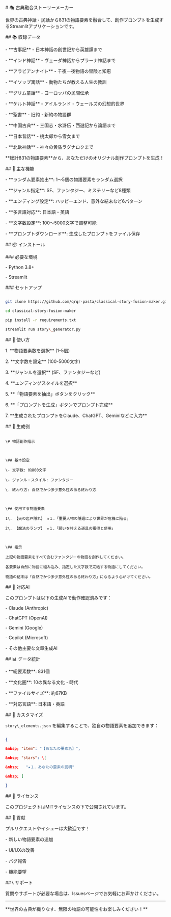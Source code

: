 \# 🎭 古典融合ストーリーメーカー



世界の古典神話・民話から831の物語要素を融合して、創作プロンプトを生成するStreamlitアプリケーションです。



\## 📚 収録データ



\- \*\*古事記\*\* - 日本神話の創世記から英雄譚まで

\- \*\*インド神話\*\* - ヴェーダ神話からプラーナ神話まで

\- \*\*アラビアンナイト\*\* - 千夜一夜物語の冒険と知恵

\- \*\*イソップ寓話\*\* - 動物たちが教える人生の教訓

\- \*\*グリム童話\*\* - ヨーロッパの民間伝承

\- \*\*ケルト神話\*\* - アイルランド・ウェールズの幻想的世界

\- \*\*聖書\*\* - 旧約・新約の物語群

\- \*\*中国古典\*\* - 三国志・水滸伝・西遊記から論語まで

\- \*\*日本昔話\*\* - 桃太郎から雪女まで

\- \*\*北欧神話\*\* - 神々の黄昏ラグナロクまで



\*\*総計831の物語要素\*\*から、あなただけのオリジナル創作プロンプトを生成！



\## 🚀 主な機能



\- \*\*ランダム要素抽出\*\*: 1〜5個の物語要素をランダム選択

\- \*\*ジャンル指定\*\*: SF、ファンタジー、ミステリーなど8種類

\- \*\*エンディング設定\*\*: ハッピーエンド、意外な結末など6パターン

\- \*\*多言語対応\*\*: 日本語・英語

\- \*\*文字数設定\*\*: 100〜5000文字で調整可能

\- \*\*プロンプトダウンロード\*\*: 生成したプロンプトをファイル保存



\## 📦 インストール



\### 必要な環境

\- Python 3.8+

\- Streamlit



\### セットアップ

```bash

git clone https://github.com/qrqr-pasta/classical-story-fusion-maker.git

cd classical-story-fusion-maker

pip install -r requirements.txt

streamlit run story\_generator.py

```



\## 🎯 使い方



1\. \*\*物語要素数を選択\*\* (1-5個)

2\. \*\*文字数を設定\*\* (100-5000文字)

3\. \*\*ジャンルを選択\*\* (SF、ファンタジーなど)

4\. \*\*エンディングスタイルを選択\*\*

5\. \*\*「物語要素を抽出」ボタンをクリック\*\*

6\. \*\*「プロンプトを生成」ボタンでプロンプト完成\*\*

7\. \*\*生成されたプロンプトをClaude、ChatGPT、Geminiなどに入力\*\*



\## 📄 生成例



```

\# 物語創作指示



\## 基本設定

\- 文字数: 約800文字

\- ジャンル・スタイル: ファンタジー

\- 終わり方: 自然でかつ多少意外性のある終わり方



\## 使用する物語要素

1\. 【天の岩戸隠れ】 ★１．「重要人物の隠遁により世界が危機に陥る」

2\. 【魔法のランプ】 ★１．「願いを叶える道具の獲得と使用」



\## 指示

上記の物語要素をすべて含むファンタジーの物語を創作してください。

各要素は自然に物語に組み込み、指定した文字数で完結する物語にしてください。

物語の結末は「自然でかつ多少意外性のある終わり方」になるよう心がけてください。

```



\## 🔧 対応AI



このプロンプトは以下の生成AIで動作確認済みです：

\- Claude (Anthropic)

\- ChatGPT (OpenAI)  

\- Gemini (Google)

\- Copilot (Microsoft)

\- その他主要な文章生成AI



\## 📊 データ統計



\- \*\*総要素数\*\*: 831個

\- \*\*文化圏\*\*: 10の異なる文化・時代

\- \*\*ファイルサイズ\*\*: 約67KB

\- \*\*対応言語\*\*: 日本語・英語



\## 🎨 カスタマイズ



`story\_elements.json` を編集することで、独自の物語要素を追加できます：



```json

{

&nbsp; "item": "【あなたの要素名】",

&nbsp; "stars": \[

&nbsp;   "★１．あなたの要素の説明"

&nbsp; ]

}

```



\## 📝 ライセンス



このプロジェクトはMITライセンスの下で公開されています。



\## 🤝 貢献



プルリクエストやイシューは大歓迎です！

\- 新しい物語要素の追加

\- UI/UXの改善

\- バグ報告

\- 機能要望



\## 📞 サポート



質問やサポートが必要な場合は、Issuesページでお気軽にお声かけください。



---



\*\*世界の古典が織りなす、無限の物語の可能性をお楽しみください！\*\*

